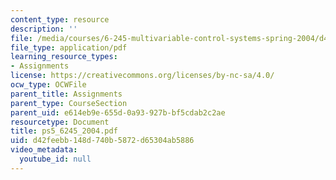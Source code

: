 ```yaml
---
content_type: resource
description: ''
file: /media/courses/6-245-multivariable-control-systems-spring-2004/d42feebb148d740b5872d65304ab5886_ps5_6245_2004.pdf
file_type: application/pdf
learning_resource_types:
- Assignments
license: https://creativecommons.org/licenses/by-nc-sa/4.0/
ocw_type: OCWFile
parent_title: Assignments
parent_type: CourseSection
parent_uid: e614eb9e-655d-0a93-927b-bf5cdab2c2ae
resourcetype: Document
title: ps5_6245_2004.pdf
uid: d42feebb-148d-740b-5872-d65304ab5886
video_metadata:
  youtube_id: null
---
```

